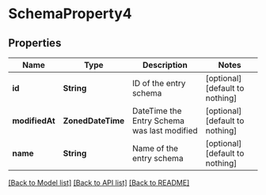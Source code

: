 # SchemaProperty4


## Properties
Name | Type | Description | Notes
------------ | ------------- | ------------- | -------------
**id** | **String** | ID of the entry schema | [optional] [default to nothing]
**modifiedAt** | **ZonedDateTime** | DateTime the Entry Schema was last modified | [optional] [default to nothing]
**name** | **String** | Name of the entry schema | [optional] [default to nothing]


[[Back to Model list]](../README.md#models) [[Back to API list]](../README.md#api-endpoints) [[Back to README]](../README.md)


